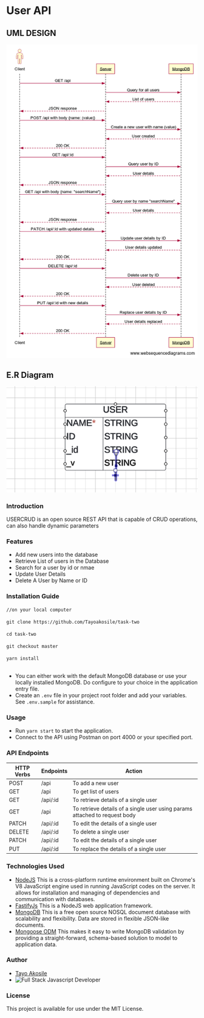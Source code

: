 # User API
## UML DESIGN
![Uml Design](uml-design.png)

## E.R Diagram
![![](E.R Diagram)](E.R-Diagram.png)

### Introduction

USERCRUD is an open source REST API that is capable of CRUD operations, can also handle dynamic parameters

### Features

- Add new users into the database
- Retrieve List of users in the Database
- Search for a user by id or nmae
- Update User Details
- Delete A User by Name or ID

### Installation Guide

```
//on your local computer

git clone https://github.com/Tayoakosile/task-two

cd task-two

git checkout master

yarn install
    
```

- You can either work with the default MongoDB database or use your locally installed MongoDB. Do configure to your choice in the application entry file.
- Create an `.env` file in your project root folder and add your variables. See `.env.sample` for assistance.

### Usage

- Run `yarn start` to start the application.
- Connect to the API using Postman on port 4000 or your specified port.

### API Endpoints

| HTTP Verbs | Endpoints | Action                                  |
| ---------- | --------- | --------------------------------------- |
| POST       | /api      | To add a new user                       |
| GET        | /api      | To get list of users                    |
| GET        | /api/:id  | To retrieve details of a single user    |
| GET        | /api     | To retrieve details of a single user using params attached to request body    |
| PATCH      | /api/:id  | To edit the details of a single user    |
| DELETE     | /api/:id  | To delete a single user                 |
| PATCH      | /api/:id  | To edit the details of a single user    |
| PUT        | /api/:id  | To replace the details of a single user |

### Technologies Used

- [NodeJS](https://nodejs.org/) This is a cross-platform runtime environment built on Chrome's V8 JavaScript engine used in running JavaScript codes on the server. It allows for installation and managing of dependencies and communication with databases.
- [FastifyJs](https://fastify.dev/) This is a NodeJS web application framework.
- [MongoDB](https://www.mongodb.com/) This is a free open source NOSQL document database with scalability and flexibility. Data are stored in flexible JSON-like documents.
- [Mongoose ODM](https://mongoosejs.com/) This makes it easy to write MongoDB validation by providing a straight-forward, schema-based solution to model to application data.

### Author

- [Tayo Akosile](https://github.com/tayoakosile)
- ![Full Stack Javascript Developer](https://avatars.githubusercontent.com/u/94724674?v=4)

### License

This project is available for use under the MIT License.
